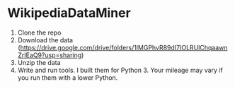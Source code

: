# WikipediaDataMiner

1. Clone the repo
2. Download the data (https://drive.google.com/drive/folders/1lMGPhvR89dI7IOLRUlChqaawnZrIEaQ9?usp=sharing)
3. Unzip the data
4. Write and run tools. I built them for Python 3. Your mileage may vary if you run them with a lower Python.
